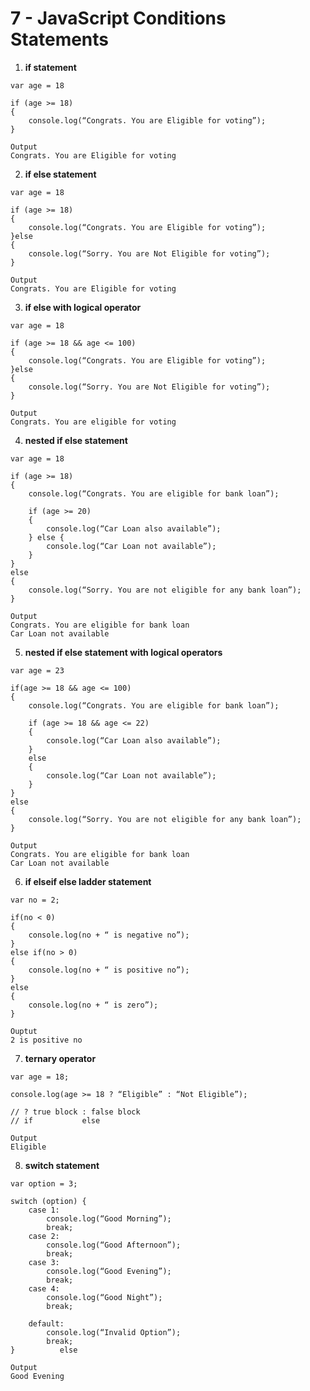 # 7 - JavaScript Conditions Statements

1. **if statement**

```
var age = 18

if (age >= 18) 
{
    console.log(“Congrats. You are Eligible for voting”);    
}
```

```
Output
Congrats. You are Eligible for voting
```

2. **if else statement**

```
var age = 18

if (age >= 18) 
{
    console.log(“Congrats. You are Eligible for voting”);    
}else
{
    console.log(“Sorry. You are Not Eligible for voting”);    
}
```

```
Output
Congrats. You are Eligible for voting
```

3. **if else with logical operator**

```
var age = 18

if (age >= 18 && age <= 100) 
{
    console.log(“Congrats. You are Eligible for voting”);    
}else
{
    console.log(“Sorry. You are Not Eligible for voting”);    
}
```

```
Output
Congrats. You are eligible for voting
```

4. **nested if else statement**

```
var age = 18

if (age >= 18) 
{
    console.log(“Congrats. You are eligible for bank loan”);    

    if (age >= 20) 
    {
        console.log(“Car Loan also available”);    
    } else {
        console.log(“Car Loan not available”);
    }
}
else
{
    console.log(“Sorry. You are not eligible for any bank loan”);
}
```

```
Output
Congrats. You are eligible for bank loan
Car Loan not available
```

5. **nested if else statement with logical operators**

```
var age = 23

if(age >= 18 && age <= 100)
{
    console.log(“Congrats. You are eligible for bank loan”);

    if (age >= 18 && age <= 22) 
    {
        console.log(“Car Loan also available”);
    }
    else
    {
        console.log(“Car Loan not available”);
    }
}
else
{
    console.log(“Sorry. You are not eligible for any bank loan”);
}
```

```
Output
Congrats. You are eligible for bank loan
Car Loan not available
```

6. **if elseif else ladder statement**

```
var no = 2;

if(no < 0)
{
    console.log(no + “ is negative no”);
}
else if(no > 0)
{
    console.log(no + “ is positive no”);
}
else
{
    console.log(no + “ is zero”);
}
```

```
Ouptut
2 is positive no
```

7. **ternary operator**

```
var age = 18;

console.log(age >= 18 ? “Eligible” : “Not Eligible”);

// ? true block : false block
// if           else
```

```
Output
Eligible
```

8. **switch statement**

```
var option = 3;

switch (option) {
    case 1:
        console.log(“Good Morning”);
        break;
    case 2:
        console.log(“Good Afternoon”);
        break;
    case 3:
        console.log(“Good Evening”);
        break;
    case 4:
        console.log(“Good Night”);
        break;

    default:
        console.log(“Invalid Option”);
        break;
}          else
```

```
Output
Good Evening
```